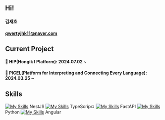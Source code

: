 ## Hi!
#### 김재호
#### qwertyjhk11@naver.com


## Current Project
#### 🔭 HIP(Hongik I Platform): 2024.07.02 ~ 
#### 🔭 PICEL(Platform for Interpreting and Connecting Every Language): 2024.03.25 ~

## Skills
[![My Skills](https://skillicons.dev/icons?i=nestjs)]() NestJS
[![My Skills](https://skillicons.dev/icons?i=typescript)]() TypeScripㅁ
[![My Skills](https://skillicons.dev/icons?i=fastapi)]() FastAPI
[![My Skills](https://skillicons.dev/icons?i=python)]() Python
[![My Skills](https://skillicons.dev/icons?i=angular)]() Angular
<!--
**rlawogh1005/rlawogh1005** is a ✨ _special_ ✨ repository because its `README.md` (this file) appears on your GitHub profile.

Here are some ideas to get you started:

- 🔭 I’m currently working on ...
- 🌱 I’m currently learning ...
- 👯 I’m looking to collaborate on ...
- 🤔 I’m looking for help with ...
- 💬 Ask me about ...
- 📫 How to reach me: ...
- 😄 Pronouns: ...
- ⚡ Fun fact: ...
-->

